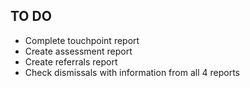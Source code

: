 ## TO DO

* Complete touchpoint report
* Create assessment report
* Create referrals report
* Check dismissals with information from all 4 reports
